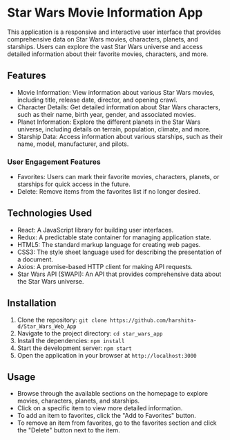 # Star Wars Movie Information App

This application is a responsive and interactive user interface that provides comprehensive data on Star Wars movies, characters, planets, and starships. Users can explore the vast Star Wars universe and access detailed information about their favorite movies, characters, and more.

## Features

- Movie Information: View information about various Star Wars movies, including title, release date, director, and opening crawl.
- Character Details: Get detailed information about Star Wars characters, such as their name, birth year, gender, and associated movies.
- Planet Information: Explore the different planets in the Star Wars universe, including details on terrain, population, climate, and more.
- Starship Data: Access information about various starships, such as their name, model, manufacturer, and pilots.

### User Engagement Features

- Favorites: Users can mark their favorite movies, characters, planets, or starships for quick access in the future.
- Delete: Remove items from the favorites list if no longer desired.

## Technologies Used

- React: A JavaScript library for building user interfaces.
- Redux: A predictable state container for managing application state.
- HTML5: The standard markup language for creating web pages.
- CSS3: The style sheet language used for describing the presentation of a document.
- Axios: A promise-based HTTP client for making API requests.
- Star Wars API (SWAPI): An API that provides comprehensive data about the Star Wars universe.

## Installation

1. Clone the repository: `git clone https://github.com/harshita-d/Star_Wars_Web_App`
2. Navigate to the project directory: `cd star_wars_app`
3. Install the dependencies: `npm install`
4. Start the development server: `npm start`
5. Open the application in your browser at `http://localhost:3000`

## Usage

- Browse through the available sections on the homepage to explore movies, characters, planets, and starships.
- Click on a specific item to view more detailed information.
- To add an item to favorites, click the "Add to Favorites" button.
- To remove an item from favorites, go to the favorites section and click the "Delete" button next to the item.



